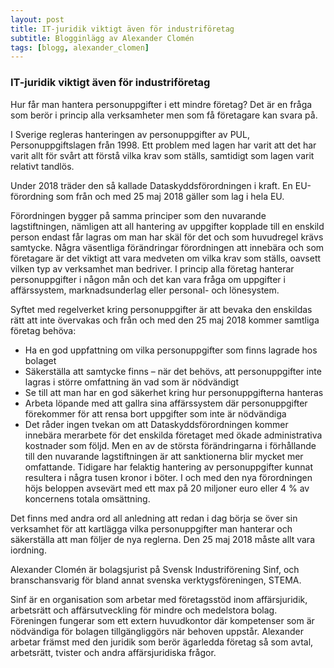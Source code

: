 ```yaml
---
layout: post
title: IT-juridik viktigt även för industriföretag
subtitle: Blogginlägg av Alexander Clomén
tags: [blogg, alexander_clomen]
---
```


### IT-juridik viktigt även för industriföretag
Hur får man hantera personuppgifter i ett mindre företag? Det är en fråga som berör i princip alla verksamheter men som få företagare kan svara på.

I Sverige regleras hanteringen av personuppgifter av PUL, Personuppgiftslagen från 1998. Ett problem med lagen har varit att det har varit allt för svårt att förstå vilka krav som ställs, samtidigt som lagen varit relativt tandlös.

Under 2018 träder den så kallade Dataskyddsförordningen i kraft. En EU-förordning som från och med 25 maj 2018 gäller som lag i hela EU.

Förordningen bygger på samma principer som den nuvarande lagstiftningen, nämligen att all hantering av uppgifter kopplade till en enskild person endast får lagras om man har skäl för det och som huvudregel krävs samtycke. Några väsentliga förändringar förordningen att innebära och som företagare är det viktigt att vara medveten om vilka krav som ställs, oavsett vilken typ av verksamhet man bedriver. I princip alla företag hanterar personuppgifter i någon mån och det kan vara fråga om uppgifter i affärssystem, marknadsunderlag eller personal- och lönesystem.

Syftet med regelverket kring personuppgifter är att bevaka den enskildas rätt att inte övervakas och från och med den 25 maj 2018 kommer samtliga företag behöva:

* Ha en god uppfattning om vilka personuppgifter som finns lagrade hos bolaget
* Säkerställa att samtycke finns – när det behövs, att personuppgifter inte lagras i större omfattning än vad som är nödvändigt
* Se till att man har en god säkerhet kring hur personuppgifterna hanteras
* Arbeta löpande med att gallra sina affärssystem där personuppgifter förekommer för att rensa bort uppgifter som inte är nödvändiga
* Det råder ingen tvekan om att Dataskyddsförordningen kommer innebära merarbete för det enskilda företaget med ökade administrativa kostnader som följd. Men en av de största förändringarna i förhållande till den nuvarande lagstiftningen är att sanktionerna blir mycket mer omfattande. Tidigare har felaktig hantering av personuppgifter kunnat resultera i några tusen kronor i böter. I och med den nya förordningen höjs beloppen avsevärt med ett max på 20 miljoner euro eller 4 % av koncernens totala omsättning.

Det finns med andra ord all anledning att redan i dag börja se över sin verksamhet för att kartlägga vilka personuppgifter man hanterar och säkerställa att man följer de nya reglerna. Den 25 maj 2018 måste allt vara iordning.

Alexander Clomén är bolagsjurist på Svensk Industriförening Sinf, och branschansvarig för bland annat svenska verktygsföreningen, STEMA.

Sinf är en organisation som arbetar med företagsstöd inom affärsjuridik, arbetsrätt och affärsutveckling för mindre och medelstora bolag. Föreningen fungerar som ett extern huvudkontor där kompetenser som är nödvändiga för bolagen tillgängliggörs när behoven uppstår. Alexander arbetar främst med den juridik som berör ägarledda företag så som avtal, arbetsrätt, tvister och andra affärsjuridiska frågor.
